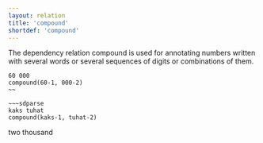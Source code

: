 ```yaml
---
layout: relation
title: 'compound'
shortdef: 'compound'
---
```


The dependency relation compound is used for annotating numbers written with several words or several sequences of digits or combinations of them.

~~~ sdparse
60 000
compound(60-1, 000-2)
~~

~~~sdparse
kaks tuhat
compound(kaks-1, tuhat-2)
~~~

two thousand
<!-- Interlanguage links updated Út zář 29 20:31:46 CEST 2020 -->
